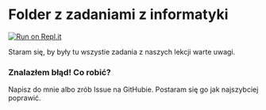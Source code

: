 # Folder z zadaniami z informatyki

[![Run on Repl.it](https://repl.it/badge/github/bartekpacia/informatyka-frycz)](https://repl.it/github/bartekpacia/informatyka-frycz)

Staram się, by były tu wszystie zadania z naszych lekcji warte uwagi.

### Znalazłem błąd! Co robić?

Napisz do mnie albo zrób Issue na GitHubie. Postaram się go jak najszybciej poprawić.
